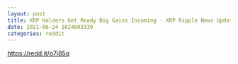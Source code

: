 ```yaml
--- 
layout: post 
title: XRP Holders Get Ready Big Gains Incoming - XRP Ripple News Update! 25th June 2021 
date: 2021-06-24 1624603339 
categories: reddit 
--- 
```

https://redd.it/o7i85q